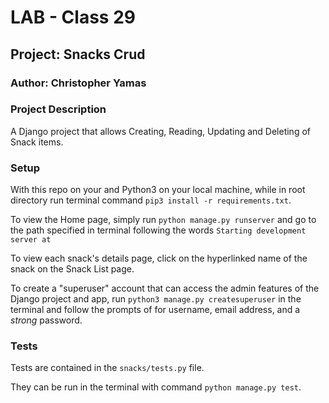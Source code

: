 # LAB - Class 29

## Project: Snacks Crud

### Author: Christopher Yamas

### Project Description

A Django project that allows Creating, Reading, Updating and Deleting of Snack items.

### Setup

With this repo on your and Python3 on your local machine, while in root directory run terminal command `pip3 install -r requirements.txt`.

To view the Home page, simply run `python manage.py runserver` and go to the path specified in terminal following the words `Starting development server at`

To view each snack's details page, click on the hyperlinked name of the snack on the Snack List page.

To create a "superuser" account that can access the admin features of the Django project and app, run `python3 manage.py createsuperuser` in the terminal and follow the prompts of for username, email address, and a *strong* password.

### Tests

Tests are contained in the `snacks/tests.py` file.

They can be run in the terminal with command `python manage.py test`.
